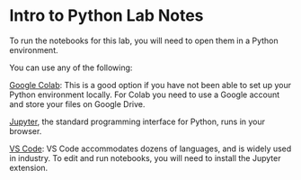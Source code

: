 # Intro to Python Lab Notes
To run the notebooks for this lab, you will need to open them in a Python environment.

You can use any of the following:

[Google Colab](https://colab.research.google.com/): This  is a good option if you have not been able to set up your Python environment locally. For Colab you need to use a Google account and store your files on Google Drive.

[Jupyter](https://jupyter.org/), the standard programming interface for Python, runs in your browser.

[VS Code](https://code.visualstudio.com/): VS Code accommodates dozens of languages, and is widely used in industry. To edit and run notebooks, you will need to install the Jupyter extension.
